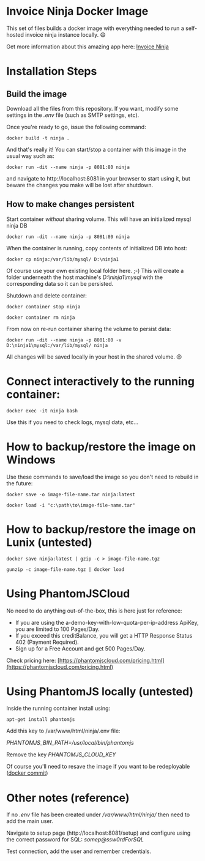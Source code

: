 # Invoice Ninja Docker Image
This set of files builds a docker image with everything needed to run a self-hosted invoice ninja instance locally. 😄

Get more information about this amazing app here: [Invoice Ninja](https://www.invoiceninja.org)

# Installation Steps
## Build the image
Download all the files from this repository. If you want, modify some settings in the _.env_ file (such as SMTP settings, etc).

Once you're ready to go, issue the following command:

`docker build -t ninja .`

And that's really it! You can start/stop a container with this image in the usual way such as:

`docker run -dit --name ninja -p 8081:80 ninja`

and navigate to http://localhost:8081 in your browser to start using it, but beware the changes you make will be lost after shutdown.


## How to make changes persistent
Start container _without_ sharing volume. This will have an initialized mysql ninja DB

`docker run -dit --name ninja -p 8081:80 ninja`

When the container is running, copy contents of initialized DB into host:

`docker cp ninja:/var/lib/mysql/ D:\ninja1`

Of course use your own existing local folder here. ;-)
This will create a folder underneath the host machine's _D:\ninja1\mysql_ with the corresponding data so it can be persisted.

Shutdown and delete container:

`docker container stop ninja`

`docker container rm ninja`

From now on re-run container sharing the volume to persist data:

`docker run -dit --name ninja -p 8081:80 -v D:\ninja1\mysql:/var/lib/mysql/ ninja`

All changes will be saved locally in your host in the shared volume. 😉

# Connect interactively to the running container:

`docker exec -it ninja bash`

Use this if you need to check logs, mysql data, etc...

# How to backup/restore the image on Windows
Use these commands to save/load the image so you don't need to rebuild in the future:

`docker save -o image-file-name.tar ninja:latest`

`docker load -i "c:\path\to\image-file-name.tar"`

# How to backup/restore the image on Lunix (untested)

`docker save ninja:latest | gzip -c > image-file-name.tgz`

`gunzip -c image-file-name.tgz | docker load`

# Using PhantomJSCloud
No need to do anything out-of-the-box, this is here just for reference:

- If you are using the a-demo-key-with-low-quota-per-ip-address ApiKey, you are limited to 100 Pages/Day.
- If you exceed this creditBalance, you will get a HTTP Response Status 402 (Payment Required).
- Sign up for a Free Account and get 500 Pages/Day.

Check pricing here: [https://phantomjscloud.com/pricing.html](https://phantomjscloud.com/pricing.html)

# Using PhantomJS locally (untested)
Inside the running container install using:

`apt-get install phantomjs`

Add this key to /var/www/html/ninja/.env file:

_PHANTOMJS_BIN_PATH=/usr/local/bin/phantomjs_

Remove the key _PHANTOMJS_CLOUD_KEY_

Of course you'll need to resave the image if you want to be redeployable ([docker commit](https://docs.docker.com/engine/reference/commandline/commit/))

# Other notes (reference)
If no _.env_ file has been created under _/var/www/html/ninja/_ then need to add the main user.

Navigate to setup page (http://localhost:8081/setup) and configure using the correct password for SQL: _somep@ssw0rdForSQL_

Test connection, add the user and remember credentials.
